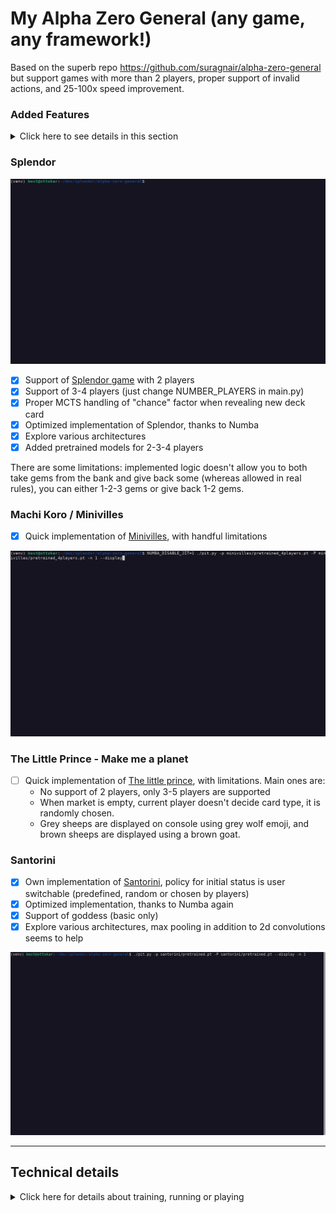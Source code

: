 # My Alpha Zero General (any game, any framework!)

Based on the superb repo https://github.com/suragnair/alpha-zero-general but support games with more than 2 players, proper support of invalid actions, and 25-100x speed improvement.

### Added Features

<details>
  <summary>Click here to see details in this section</summary>

  * [x] Added Dirichlet Noise as per original [DeepMind paper](https://www.nature.com/articles/nature24270.epdf), using this [pull request](https://github.com/suragnair/alpha-zero-general/pull/186)
  * [x] Compute policy gradients properly when some actions are invalid based on [A Closer Look at Invalid Action Masking inPolicy Gradient Algorithms](https://arxiv.org/pdf/2006.14171.pdf) and its [repo](https://github.com/vwxyzjn/invalid-action-masking)
  * [x] Support games with **more than 2 players**
  * [x] Speed optimized
    * [x] Reaching **about 3000 rollouts/sec on 1 CPU core** without batching and without GPU, meaning 1 full game in 30 seconds when using 1600 rollouts for each move. All in all, that is a 25x to 100x speed improvement compared to initial repo, see [details here](santorini/README.md).
    * [x] Neural Network inference speed and especially latency improved, thanks to ONNX 
    * [x] MCTS and logic optimized thanks to Numba, NN inference is now >80% time spent during self-plays based on profilers
  * [x] Memory optimized with minimal performance impact
    * [x] use of in-memory compression 
    * [x] regularly clean old nodes in MCTS tree
  * [x] Algorithm improvements based on [Accelerating Self-Play Learning in Go](https://arxiv.org/pdf/1902.10565.pdf)
    * [x] Playout Cap Randomization
    * [x] Forced Playouts and Policy Target Pruning
    * [x] Global Pooling
    * [ ] Auxiliary Policy Targets
    * [x] Score Targets

  Others changes: improved prints (logging, tqdm, colored bards depending on current Arena results) and parameters can be set in cmdline (added new parameters like time limit). Still todo: set up HyperParameters Optimization (like Hyperband or Population-Based Traininginclude), and ELO-like ranking

  Supported games: Splendor, The Little Prince - Make me a planet, Machi Koro (Minivilles), Santorini with basic gods
</details>

### Splendor

![Sample game of Splendor](splendor/sample_game.gif)

* [x] Support of [Splendor game](https://en.wikipedia.org/wiki/Splendor_(game)) with 2 players
* [x] Support of 3-4 players (just change NUMBER_PLAYERS in main.py)
* [x] Proper MCTS handling of "chance" factor when revealing new deck card
* [x] Optimized implementation of Splendor, thanks to Numba
* [x] Explore various architectures
* [x] Added pretrained models for 2-3-4 players

There are some limitations: implemented logic doesn't allow you to both take gems from the bank and give back some (whereas allowed in real rules), you can either 1-2-3 gems or give back 1-2 gems.

### Machi Koro / Minivilles
* [x] Quick implementation of [Minivilles](https://en.wikipedia.org/wiki/Machi_Koro), with handful limitations

![Sample game of Minivilles with 4 players](minivilles/sample_game.gif)


### The Little Prince - Make me a planet
* [ ] Quick implementation of [The little prince](https://cdn.1j1ju.com/medias/67/f8/eb-the-little-prince-make-me-a-planet-rulebook.pdf), with limitations. Main ones are:
   * No support of 2 players, only 3-5 players are supported
   * When market is empty, current player doesn't decide card type, it is randomly chosen.
   * Grey sheeps are displayed on console using grey wolf emoji, and brown sheeps are displayed using a brown goat.


### Santorini
* [x] Own implementation of [Santorini](https://www.ultraboardgames.com/santorini/game-rules.php), policy for initial status is user switchable (predefined, random or chosen by players)
* [x] Optimized implementation, thanks to Numba again
* [x] Support of goddess (basic only)
* [x] Explore various architectures, max pooling in addition to 2d convolutions seems to help

![Sample game of Santorini](santorini/sample_game_with_random_init.gif)


---

## Technical details

<details>
  <summary>Click here for details about training, running or playing</summary>

  #### Dependencies
  `pip3 install onnxruntime numba tqdm colorama coloredlogs`
  and
  `pip3 install torch --extra-index-url https://download.pytorch.org/whl/cpu`

  Contrary to before, latest versions of onnxruntime and pytorch lead to best performance, see GenericNNetWrapper.py line 255

  #### How to play versus saved engine
  `./pit.py -p splendor/pretrained_2players.pt -P human -n 1`

  Switch -p and -P options if human wants to be first player. You can also make 2 networks fight each other.
  ![2 networks fighting](splendor/many_games.gif). Contrary to baseline version, pit.py automatically retrieves training settings and load them (numMCTSSims, num_channels, ...) although you can override if you want; you may even select 2 different architecture to compare them!

  #### Recommended settings for training
  `main.py -m 1600 -v 15 -T 30 -e 500 -i 5 -p 2 -d 0.50 -b 32 -l 0.0003 --updateThreshold 0.55 -C ../results/mytest`:

  * Start by defining proper number of players in SplendorGame.py and disabling card reserve actions in first lines of splendor/SplendorLogicNumba.py
  * `-v 15`: define loss weights of value estimation vs policy, higher mean more weights to value loss. Suraganair value of 1 lead to very bad performance, I had good results with `-v 30` during first iterations, and then decrease it down to `-v 10`
  * `-b 32 -l 0.0003 -p 2`: define batch size, learning rate and number of epochs. Larger number of epochs degrades performance, same for larger batch sizes
  * `--updateThreshold 0.55`: result of iteration is kept if winning ratio in self-play is above this threshold. Suraganair value of 60% win seems too high to me

  ![Sample training](splendor/sample_training.jpg)

  The option `-V` allows you to switch between different NN architectures. If you specify a previous checkpoint using a different architecture, it will still try loading weights as much as possible. It allows me starting first steps of training with small/fast networks and then I experiment larger networks. I also usually execute several trainings in parallel; you can evaluate the results obtained in the last 24 hours by using this command (execute as many times as threads): `./pit.py -A 24 -T 8`

  I usually stop training when the 5 last iterations (or `-i` value) were rejected.

  Use of forced rollouts, surprise weight, cyclic learning rate or tuning cpuct value hadn't lead to any significant improvement.
</details>
